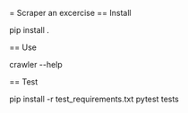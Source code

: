 = Scraper an excercise
== Install

pip install .

== Use

crawler --help

== Test

pip install -r test_requirements.txt
pytest tests


